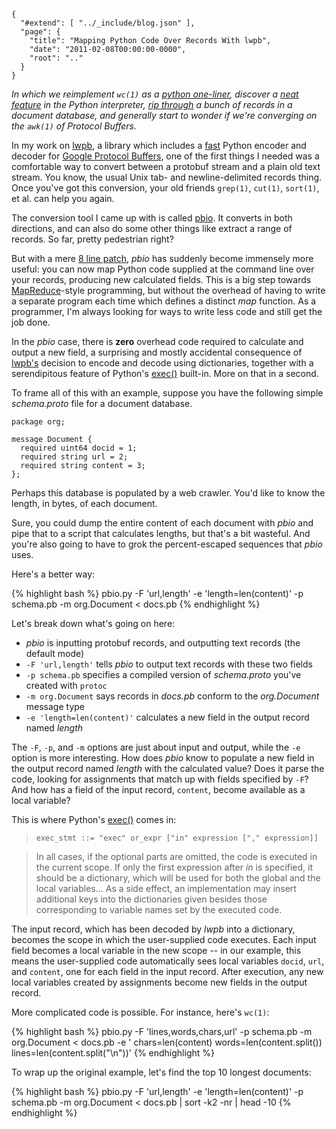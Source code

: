 
    {
      "#extend": [ "../_include/blog.json" ],
      "page": {
        "title": "Mapping Python Code Over Records With lwpb",
        "date": "2011-02-08T00:00:00-0000",
        "root": ".."
      }
    }

*In which we reimplement `wc(1)` as a [python one-liner](#wc-pbio-example), discover a [neat feature](#python-exec) in the Python interpreter, [rip through](#top10-pbio-example) a bunch of records in a document database, and generally start to wonder if we're converging on the `awk(1)` of Protocol Buffers.*

In my work on [lwpb](https://github.com/acg/lwpb), a library which includes a [fast](https://github.com/acg/lwpb#performance) Python encoder and decoder for [Google Protocol Buffers](http://code.google.com/p/protobuf/), one of the first things I needed was a comfortable way to convert between a protobuf stream and a plain old text stream. You know, the usual Unix tab- and newline-delimited records thing. Once you've got this conversion, your old friends `grep(1)`, `cut(1)`, `sort(1)`, et al. can help you again.

The conversion tool I came up with is called [pbio](https://github.com/acg/lwpb/blob/python/python/pbio.py). It converts in both directions, and can also do some other things like extract a range of records. So far, pretty pedestrian right?

But with a mere [8 line patch](https://github.com/acg/lwpb/commit/a64f2f9eeb497cc83e66f4471ddd7ccdebb05c13), *pbio* has suddenly become immensely more useful: you can now map Python code supplied at the command line over your records, producing new calculated fields. This is a big step towards [MapReduce](http://en.wikipedia.org/wiki/MapReduce)-style programming, but without the overhead of having to write a separate program each time which defines a distinct *map* function. As a programmer, I'm always looking for ways to write less code and still get the job done.

In the *pbio* case, there is **zero** overhead code required to calculate and output a new field, a surprising and mostly accidental consequence of [lwpb's](https://github.com/acg/lwpb) decision to encode and decode using dictionaries, together with a serendipitous feature of Python's [exec()](http://docs.python.org/reference/simple_stmts.html#grammar-token-exec_stmt) built-in. More on that in a second.

To frame all of this with an example, suppose you have the following simple *schema.proto* file for a document database.

    package org;

    message Document {
      required uint64 docid = 1;
      required string url = 2;
      required string content = 3;
    };

Perhaps this database is populated by a web crawler. You'd like to know the length, in bytes, of each document.

Sure, you could dump the entire content of each document with *pbio* and pipe that to a script that calculates lengths, but that's a bit wasteful. And you're also going to have to grok the percent-escaped sequences that *pbio* uses.

Here's a better way:

{% highlight bash %}
pbio.py -F 'url,length' -e 'length=len(content)' -p schema.pb -m org.Document < docs.pb
{% endhighlight %}

Let's break down what's going on here:

* *pbio* is inputting protobuf records, and outputting text records (the default mode)
* `-F 'url,length'` tells *pbio* to output text records with these two fields
* `-p schema.pb` specifies a compiled version of *schema.proto* you've created with `protoc`
* `-m org.Document` says records in *docs.pb* conform to the *org.Document* message type
* `-e 'length=len(content)'` calculates a new field in the output record named *length*

The `-F`, `-p`, and `-m` options are just about input and output, while the `-e` option is more interesting. How does *pbio* know to populate a new field in the output record named *length* with the calculated value? Does it parse the code, looking for assignments that match up with fields specified by `-F`? And how has a field of the input record, `content`, become available as a local variable?

<span id="python-exec"></span>
This is where Python's [exec()](http://docs.python.org/reference/simple_stmts.html#grammar-token-exec_stmt) comes in:

> `exec_stmt ::= "exec" or_expr ["in" expression ["," expression]]`

> In all cases, if the optional parts are omitted, the code is executed in the current scope. If only the first expression after *in* is specified, it should be a dictionary, which will be used for both the global and the local variables... As a side effect, an implementation may insert additional keys into the dictionaries given besides those corresponding to variable names set by the executed code.

The input record, which has been decoded by *lwpb* into a dictionary, becomes the scope in which the user-supplied code executes. Each input field becomes a local variable in the new scope -- in our example, this means the user-supplied code automatically sees local variables `docid`, `url`, and `content`, one for each field in the input record. After execution, any new local variables created by assignments become new fields in the output record.

<span id="wc-pbio-example"></span>
More complicated code is possible. For instance, here's `wc(1)`:

{% highlight bash %}
pbio.py -F 'lines,words,chars,url' -p schema.pb -m org.Document < docs.pb -e '
chars=len(content)
words=len(content.split())
lines=len(content.split("\n"))'
{% endhighlight %}

<span id="top10-pbio-example"></span>
To wrap up the original example, let's find the top 10 longest documents:

{% highlight bash %}
pbio.py -F 'url,length' -e 'length=len(content)' -p schema.pb -m org.Document < docs.pb | sort -k2 -nr | head -10
{% endhighlight %}

